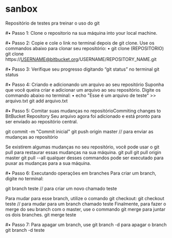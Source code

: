 # sanbox
Repositório de testes pra treinar o uso do git


#•	Passo 1: Clone o repositorio na sua máquina into your local machine.

 
 
#•	Passo 2: Copie e cole o link no terminal depois de git clone. Use os commandos abaixo para clonar seu repositório:
•	git clone (REPOSITORIO)
git clone https://USERNAME@bitbucket.org/USERNAME/REPOSITORY_NAME.git
 
 
#•	Passo 3: Verifique seu progresso digitando “git status” no terminal
git status
 
#•	Passo 4: Criando e adicionando um arquivo ao seu repositório 
Suponha que você queira criar e adicionar um arquivo ao seu repositório. Digite os commando abaixo no terminal:
•	echo "Esse é um arquivo de teste" >> arquivo.txt
git add arquivo.txt
 
 
#•	Passo 5: Comitar suas mudanças no repositórioCommiting changes to BitBucket Repository
Seu arquivo agora foi adicionado e está pronto para ser enviado ao repositório central.


git commit -m "Commit inicial"
git push origin master // para enviar as mudanças ao repositório
 
 
Se existirem algumas mudanças no seu repositório, você pode usar o git pull para restaurar essas mudanças na sua máquina.
git pull
git pull origin master 
git pull --all
qualquer desses commandos pode ser executado para puxar as mudanças para a sua máquina.
 
#•	Passo 6: Executando operações em branches 
Para criar um branch, digite no terminal:

git branch teste // para criar um novo chamado teste
 
Para mudar para esse branch, utilize o comando git checkout:
git checkout teste // para mudar para um branch chamado teste
Finalmente, para fazer o merge do seu branch com o master, use o commando git merge para juntar os dois branches.
git merge teste
 
 
#•	Passo 7: Para apagar um branch, use git branch -d para apagar o branch
git branch -d teste
 
